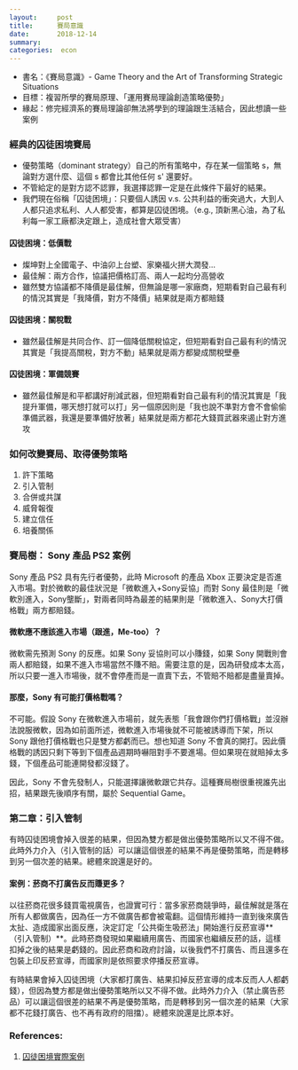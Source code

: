 ```yaml
---
layout:     post
title:      賽局意識
date:       2018-12-14
summary:    
categories:  econ
---
```


* 書名：《賽局意識》-  Game Theory and the Art of Transforming Strategic Situations
* 目標：複習所學的賽局原理、「運用賽局理論創造策略優勢」
* 緣起：修完經濟系的賽局理論卻無法將學到的理論跟生活結合，因此想讀一些案例



### 經典的囚徒困境賽局

* 優勢策略（dominant strategy）自己的所有策略中，存在某一個策略 s，無論對方選什麼、這個 s 都會比其他任何 s' 還要好。
* 不管給定的是對方認不認罪，我選擇認罪一定是在此條件下最好的結果。
* 我們現在俗稱「囚徒困境」：只要個人誘因 v.s. 公共利益的衝突過大，大到人人都只追求私利、人人都受害，都算是囚徒困境。（e.g., 頂新黑心油，為了私利每一家工廠都決定跟上，造成社會大眾受害）

#### 囚徒困境：低價戰

* 燦坤對上全國電子、中油卯上台塑、家樂福火拼大潤發...
* 最佳解：兩方合作，協議把價格訂高、兩人一起均分高營收
* 雖然雙方協議都不降價是最佳解，但無論是哪一家廠商，短期看對自己最有利的情況其實是「我降價，對方不降價」結果就是兩方都賠錢

#### 囚徒困境：關稅戰
* 雖然最佳解是共同合作、訂一個降低關稅協定，但短期看對自己最有利的情況其實是「我提高關稅，對方不動」結果就是兩方都變成關稅壁壘

#### 囚徒困境：軍備競賽
* 雖然最佳解是和平都講好削減武器，但短期看對自己最有利的情況其實是「我提升軍備，哪天想打就可以打」另一個原因則是「我也說不準對方會不會偷偷準備武器，我還是要準備好放著」結果就是兩方都花大錢買武器來遏止對方進攻


### 如何改變賽局、取得優勢策略

1. 許下策略
2. 引入管制
3. 合併或共謀
4. 威脅報復
5. 建立信任
6. 培養關係

### 賽局樹： Sony 產品 PS2 案例
Sony 產品 PS2 具有先行者優勢，此時 Microsoft 的產品 Xbox 正要決定是否進入市場。對於微軟的最佳狀況是「微軟進入+Sony妥協」而對 Sony 最佳則是「微軟別進入，Sony壟斷」，對兩者同時為最差的結果則是「微軟進入、Sony大打價格戰」兩方都賠錢。

#### 微軟應不應該進入市場（跟進，Me-too）？
微軟需先預測 Sony 的反應。如果 Sony 妥協則可以小賺錢，如果 Sony 開戰則會兩人都賠錢，如果不進入市場當然不賺不賠。需要注意的是，因為研發成本太高，所以只要一進入市場後，就不會停產而是一直賣下去，不管賠不賠都是盡量賣掉。

#### 那麼，Sony 有可能打價格戰嗎？
不可能。假設 Sony 在微軟進入市場前，就先表態「我會跟你們打價格戰」並沒辦法說服微軟，因為如前面所述，微軟進入市場後就不可能被誘導而下架，所以 Sony 跟他打價格戰也只是雙方都虧而已。想也知道 Sony 不會真的開打。因此價格戰的誘因只剩下等到下個產品週期時嚇阻對手不要進場。但如果現在就賠掉太多錢，下個產品可能連開發都沒錢了。

因此，Sony 不會先發制人，只能選擇讓微軟跟它共存。這種賽局樹很重視誰先出招，結果跟先後順序有關，屬於 Sequential Game。

### 第二章：引入管制

有時囚徒困境會掉入很差的結果，但因為雙方都是做出優勢策略所以又不得不做。此時外力介入（引入管制的話）可以讓這個很差的結果不再是優勢策略，而是轉移到另一個次差的結果。總體來說還是好的。

#### 案例：菸商不打廣告反而賺更多？
以往菸商花很多錢買電視廣告，也證實可行：當多家菸商競爭時，最佳解就是落在所有人都做廣告，因為任一方不做廣告都會被電翻。這個情形維持一直到後來廣告太扯、造成國家出面反應，決定訂定「公共衛生吸菸法」開始進行反菸宣導**（引入管制）**。此時菸商發現如果繼續用廣告、而國家也繼續反菸的話，這樣扣掉之後的結果是虧錢的。因此菸商和政府討論，以後我們不打廣告、而且還多在包裝上印反菸宣導，而國家則是依照要求停播反菸宣導。

有時結果會掉入囚徒困境（大家都打廣告、結果扣掉反菸宣導的成本反而人人都虧錢），但因為雙方都是做出優勢策略所以又不得不做。此時外力介入（禁止廣告菸品）可以讓這個很差的結果不再是優勢策略，而是轉移到另一個次差的結果（大家都不花錢打廣告、也不再有政府的阻擋）。總體來說還是比原本好。

### References:

1. [囚徒困境實際案例](http://m.ceconlinebbs.com/POST/1081997/)

